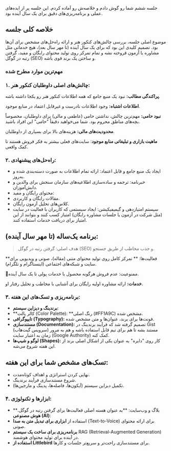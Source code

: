 

جلسه ششم شما رو گوش دادم و خلاصه‌ش رو آماده کردم. این جلسه پر از ایده‌های عملی و برنامه‌ریزی‌های دقیق برای یک سال آینده بود.



## خلاصه کلی جلسه

موضوع اصلی جلسه، بررسی چالش‌های کنکور هنر و ارائه راه‌حل‌های مشخص برای آن‌ها بود. تصمیم کلیدی این بود که برای یک سال آینده (تا مهر سال بعد)، هیچ خدماتی مثل مشاوره یا آزمون فروخته نشه و تمام تمرکز روی تولید محتوای رایگان و مفید، گرفتن رتبه در گوگل (SEO) و ساختن یک برند قوی باشه.

### مهم‌ترین موارد مطرح شده

### ۱. چالش‌های اصلی داوطلبان کنکور هنر:
**پراکندگی مطالب:** نبود یک منبع جامع که همه اطلاعات کنکور هنر رو یکجا داشته باشه.

**اطلاعات اشتباه:** وجود اطلاعات نادرست و غیرقابل اعتماد در منابع موجود.

**نبود حامی:** مهم‌ترین چالش، نداشتن حامی (عاطفی و مالی) برای داوطلبان، مخصوصاً بچه‌های مناطق محروم بود. شما می‌خواهید دقیقاً "حامی" این افراد باشید.

**محدودیت‌های مالی:** هزینه‌های بالا برای بسیاری از داوطلبان.

**ماهیت بازاری و تبلیغاتی منابع موجود**: سایت‌های فعلی بیشتر به فکر فروش هستند تا کمک واقعی.

### ۲. راه‌حل‌های پیشنهادی:

- ایجاد یک منبع جامع و قابل اعتماد: ارائه تمام اطلاعات به صورت دسته‌بندی شده و به‌روز.
- خبرنامه: ترجمه و ساده‌سازی اطلاعیه‌های سازمان سنجش برای والدین و دانش‌آموزان.
- محتوای رایگان و مفید:
- مقالات رایگان و کاربردی.
- کلاس‌های تحلیل آزمون رایگان.
- سیستم امتیازدهی و گیمیفیکیشن: ایجاد سیستمی که کاربران با فعالیت در سایت (مثل شرکت در آزمون یا جلسات مشاوره رایگان) امتیاز کسب کنند و بتوانند از این امتیاز برای دریافت خدمات استفاده کنند.


## برنامه یک‌ساله (تا مهر سال آینده):

> هدف اصلی:
> گرفتن رتبه در گوگل (SEO) و جذب مخاطب از طریق جستجو.


**فعالیت‌ها: 
**
تمرکز کامل روی تولید محتوای متنی (مقاله)، صوتی و ویدیویی برای سایت و شبکه‌های اجتماعی (اینستاگرام و تلگرام).


🚫ممنوعیت: عدم فروش هرگونه محصول یا خدمات پولی تا یک سال آینده.

**خدمات:**
ارائه مشاوره اولیه رایگان برای آشنایی با مخاطب و تحلیل رفتار او.


### ۳. برنامه‌ریزی و تسک‌های این هفته:

- **برندینگ و دیزاین سیستم**:
- **کالر پالت (Color Palette): **رنگ اصلی (#FF1A9C) مشخص شده.
- **تایپوگرافی (Typography):** فونت‌ها برای برند، عنوان‌ها و متن مشخص شده.
- **مستندسازی (Documentation):** تصمیم گرفته شد که فرآیند برندینگ در Gist (سرویس گیت‌هاب) مستند بشه تا هم برای تیم قابل استفاده باشه و هم به مرور زمان به اعتبار سایت (Google Authority) کمک کنه.
- **لوگو و شیپ‌ها (Shapes):** کار روی "دایره" به عنوان یکی از اشکال اصلی برند از این هفته شروع می‌شه.


## تسک‌های مشخص شما برای این هفته:

- نهایی کردن استراتژی و اهداف کوتاه‌مدت.
- شروع مستندسازی فرآیند برندینگ.
- تکمیل دیزاین سیستم (آیکون‌ها، فاصله‌ها، پدینگ و مارجین‌ها).

### ۴. ابزارها و تکنولوژی:

- **بلاگ و وب‌سایت: **به عنوان هسته اصلی فعالیت‌ها برای گرفتن رتبه در گوگل.
**هوش مصنوعی (AI)**:
- استفاده از **ابزاری برای تبدیل متن به صدا** (Text-to-Voice) برای ارائه محتوای صوتی.
- **برنامه‌ریزی برای ساخت یک سیستم** RAG (Retrieval-Augmented Generation) در آینده برای تولید محتوای هوشمند.
- **استفاده از Littlebird** برای مستندسازی راحت‌تر و سریع‌تر جلسات و کارها.
